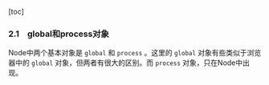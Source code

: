 [toc]

### 2.1　global和process对象

Node中两个基本对象是 `global` 和 `process` 。这里的 `global` 对象有些类似于浏览器中的 `global` 对象，但两者有很大的区别。而 `process` 对象，只在Node中出现。

